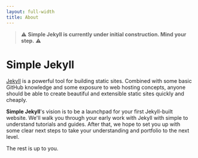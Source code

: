 ```yaml
---
layout: full-width
title: About
---
```


> ⚠️ **Simple Jekyll is currently under initial construction.  Mind your step.** ⚠️

# Simple Jekyll

[Jekyll](https://jekyllrb.com) is a powerful tool for building static sites.  Combined with some basic GitHub knowledge and some exposure to web hosting concepts, anyone should be able to create beautiful and extensible static sites quickly and cheaply.

**Simple Jekyll**'s vision is to be a launchpad for your first Jekyll-built website.  We'll walk you through your early work with Jekyll with simple to understand tutorials and guides.  After that, we hope to set you up with some clear next steps to take your understanding and portfolio to the next level.

The rest is up to you.
